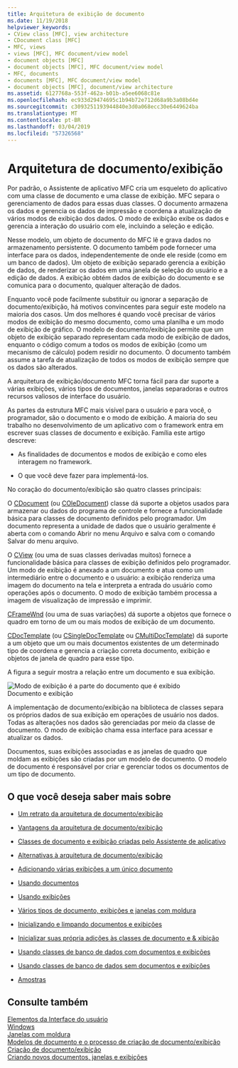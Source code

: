 ```yaml
---
title: Arquitetura de exibição de documento
ms.date: 11/19/2018
helpviewer_keywords:
- CView class [MFC], view architecture
- CDocument class [MFC]
- MFC, views
- views [MFC], MFC document/view model
- document objects [MFC]
- document objects [MFC], MFC document/view model
- MFC, documents
- documents [MFC], MFC document/view model
- document objects [MFC], document/view architecture
ms.assetid: 6127768a-553f-462a-b01b-a5ee6068c81e
ms.openlocfilehash: ec933d29474695c1b94b72e712d68a9b3a08bd4e
ms.sourcegitcommit: c3093251193944840e3d0a068ecc30e6449624ba
ms.translationtype: MT
ms.contentlocale: pt-BR
ms.lasthandoff: 03/04/2019
ms.locfileid: "57326568"
---
```

# <a name="documentview-architecture"></a>Arquitetura de documento/exibição

Por padrão, o Assistente de aplicativo MFC cria um esqueleto do aplicativo com uma classe de documento e uma classe de exibição. MFC separa o gerenciamento de dados para essas duas classes. O documento armazena os dados e gerencia os dados de impressão e coordena a atualização de vários modos de exibição dos dados. O modo de exibição exibe os dados e gerencia a interação do usuário com ele, incluindo a seleção e edição.

Nesse modelo, um objeto de documento do MFC lê e grava dados no armazenamento persistente. O documento também pode fornecer uma interface para os dados, independentemente de onde ele reside (como em um banco de dados). Um objeto de exibição separado gerencia a exibição de dados, de renderizar os dados em uma janela de seleção do usuário e a edição de dados. A exibição obtém dados de exibição do documento e se comunica para o documento, qualquer alteração de dados.

Enquanto você pode facilmente substituir ou ignorar a separação de documento/exibição, há motivos convincentes para seguir este modelo na maioria dos casos. Um dos melhores é quando você precisar de vários modos de exibição do mesmo documento, como uma planilha e um modo de exibição de gráfico. O modelo de documento/exibição permite que um objeto de exibição separado representam cada modo de exibição de dados, enquanto o código comum a todos os modos de exibição (como um mecanismo de cálculo) podem residir no documento. O documento também assume a tarefa de atualização de todos os modos de exibição sempre que os dados são alterados.

A arquitetura de exibição/documento MFC torna fácil para dar suporte a várias exibições, vários tipos de documentos, janelas separadoras e outros recursos valiosos de interface do usuário.

As partes da estrutura MFC mais visível para o usuário e para você, o programador, são o documento e o modo de exibição. A maioria do seu trabalho no desenvolvimento de um aplicativo com o framework entra em escrever suas classes de documento e exibição. Família este artigo descreve:

- As finalidades de documentos e modos de exibição e como eles interagem no framework.

- O que você deve fazer para implementá-los.

No coração do documento/exibição são quatro classes principais:

O [CDocument](../mfc/reference/cdocument-class.md) (ou [COleDocument](../mfc/reference/coledocument-class.md)) classe dá suporte a objetos usados para armazenar ou dados do programa de controle e fornece a funcionalidade básica para classes de documento definidos pelo programador. Um documento representa a unidade de dados que o usuário geralmente é aberta com o comando Abrir no menu Arquivo e salva com o comando Salvar do menu arquivo.

O [CView](../mfc/reference/cview-class.md) (ou uma de suas classes derivadas muitos) fornece a funcionalidade básica para classes de exibição definidos pelo programador. Um modo de exibição é anexado a um documento e atua como um intermediário entre o documento e o usuário: a exibição renderiza uma imagem do documento na tela e interpreta a entrada do usuário como operações após o documento. O modo de exibição também processa a imagem de visualização de impressão e imprimir.

[CFrameWnd](../mfc/reference/cframewnd-class.md) (ou uma de suas variações) dá suporte a objetos que fornece o quadro em torno de um ou mais modos de exibição de um documento.

[CDocTemplate](../mfc/reference/cdoctemplate-class.md) (ou [CSingleDocTemplate](../mfc/reference/csingledoctemplate-class.md) ou [CMultiDocTemplate](../mfc/reference/cmultidoctemplate-class.md)) dá suporte a um objeto que um ou mais documentos existentes de um determinado tipo de coordena e gerencia a criação correta documento, exibição e objetos de janela de quadro para esse tipo.

A figura a seguir mostra a relação entre um documento e sua exibição.

![Modo de exibição é a parte do documento que é exibido](../mfc/media/vc379n1.gif "exibição é a parte do documento que é exibido") <br/>
Documento e exibição

A implementação de documento/exibição na biblioteca de classes separa os próprios dados de sua exibição em operações de usuário nos dados. Todas as alterações nos dados são gerenciadas por meio da classe de documento. O modo de exibição chama essa interface para acessar e atualizar os dados.

Documentos, suas exibições associadas e as janelas de quadro que moldam as exibições são criadas por um modelo de documento. O modelo de documento é responsável por criar e gerenciar todos os documentos de um tipo de documento.

## <a name="what-do-you-want-to-know-more-about"></a>O que você deseja saber mais sobre

- [Um retrato da arquitetura de documento/exibição](../mfc/a-portrait-of-the-document-view-architecture.md)

- [Vantagens da arquitetura de documento/exibição](../mfc/advantages-of-the-document-view-architecture.md)

- [Classes de documento e exibição criadas pelo Assistente de aplicativo](../mfc/document-and-view-classes-created-by-the-mfc-application-wizard.md)

- [Alternativas à arquitetura de documento/exibição](../mfc/alternatives-to-the-document-view-architecture.md)

- [Adicionando várias exibições a um único documento](../mfc/adding-multiple-views-to-a-single-document.md)

- [Usando documentos](../mfc/using-documents.md)

- [Usando exibições](../mfc/using-views.md)

- [Vários tipos de documento, exibições e janelas com moldura](../mfc/multiple-document-types-views-and-frame-windows.md)

- [Inicializando e limpando documentos e exibições](../mfc/initializing-and-cleaning-up-documents-and-views.md)

- [Inicializar suas própria adições às classes de documento e & xibição](../mfc/creating-new-documents-windows-and-views.md)

- [Usando classes de banco de dados com documentos e exibições](../data/mfc-using-database-classes-with-documents-and-views.md)

- [Usando classes de banco de dados sem documentos e exibições](../data/mfc-using-database-classes-without-documents-and-views.md)

- [Amostras](../visual-cpp-samples.md)

## <a name="see-also"></a>Consulte também

[Elementos da Interface do usuário](../mfc/user-interface-elements-mfc.md)<br/>
[Windows](../mfc/windows.md)<br/>
[Janelas com moldura](../mfc/frame-windows.md)<br/>
[Modelos de documento e o processo de criação de documento/exibição](../mfc/document-templates-and-the-document-view-creation-process.md)<br/>
[Criação de documento/exibição](../mfc/document-view-creation.md)<br/>
[Criando novos documentos, janelas e exibições](../mfc/creating-new-documents-windows-and-views.md)
